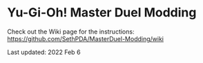 # Yu-Gi-Oh! Master Duel Modding

Check out the Wiki page for the instructions: https://github.com/SethPDA/MasterDuel-Modding/wiki

Last updated: 2022 Feb 6
